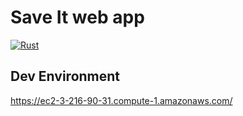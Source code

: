 # Save It web app

[![Rust](https://github.com/astanzani/save-it/actions/workflows/rust.yml/badge.svg?branch=main)](https://github.com/astanzani/save-it/actions/workflows/rust.yml)

## Dev Environment
https://ec2-3-216-90-31.compute-1.amazonaws.com/
